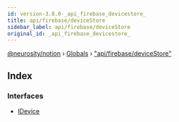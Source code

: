 ```yaml
---
id: version-3.8.0-_api_firebase_devicestore_
title: api/firebase/deviceStore
sidebar_label: api/firebase/deviceStore
original_id: _api_firebase_devicestore_
---
```


[@neurosity/notion](../index.md) › [Globals](../globals.md) › ["api/firebase/deviceStore"](_api_firebase_devicestore_.md)

## Index

### Interfaces

* [IDevice](../interfaces/_api_firebase_devicestore_.idevice.md)
